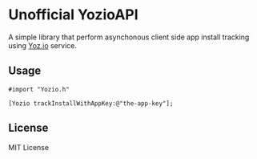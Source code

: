 # Unofficial YozioAPI

A simple library that perform asynchonous client side app install tracking using [Yoz.io](http://yoz.io) service.

## Usage

    #import "Yozio.h"

    [Yozio trackInstallWithAppKey:@"the-app-key"];

## License

MIT License
